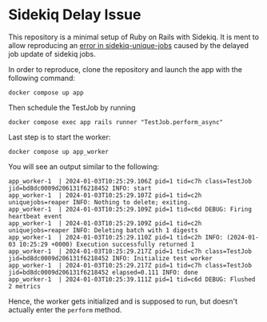# Sidekiq Delay Issue

This repository is a minimal setup of Ruby on Rails with Sidekiq. It is ment to allow reproducing an [error in sidekiq-unique-jobs]([https://www.google.com](https://github.com/mhenrixon/sidekiq-unique-jobs/issues/824)https://github.com/mhenrixon/sidekiq-unique-jobs/issues/824) caused by the delayed job update of sidekiq jobs.

In order to reproduce, clone the repository and launch the app with the following command:

```docker compose up app```

Then schedule the TestJob by running

```docker compose exec app rails runner "TestJob.perform_async"```

Last step is to start the worker:

```docker compose up app_worker```

You will see an output similar to the following:

```
app_worker-1  | 2024-01-03T10:25:29.106Z pid=1 tid=c7h class=TestJob jid=bd8dc0009d206131f6218452 INFO: start
app_worker-1  | 2024-01-03T10:25:29.107Z pid=1 tid=c2h uniquejobs=reaper INFO: Nothing to delete; exiting.
app_worker-1  | 2024-01-03T10:25:29.109Z pid=1 tid=c6d DEBUG: Firing heartbeat event
app_worker-1  | 2024-01-03T10:25:29.109Z pid=1 tid=c2h uniquejobs=reaper INFO: Deleting batch with 1 digests
app_worker-1  | 2024-01-03T10:25:29.110Z pid=1 tid=c2h INFO: (2024-01-03 10:25:29 +0000) Execution successfully returned 1
app_worker-1  | 2024-01-03T10:25:29.217Z pid=1 tid=c7h class=TestJob jid=bd8dc0009d206131f6218452 INFO: Initialize test worker
app_worker-1  | 2024-01-03T10:25:29.217Z pid=1 tid=c7h class=TestJob jid=bd8dc0009d206131f6218452 elapsed=0.111 INFO: done
app_worker-1  | 2024-01-03T10:25:39.111Z pid=1 tid=c6d DEBUG: Flushed 2 metrics
```

Hence, the worker gets initialized and is supposed to run, but doesn't actually enter the `perform` method.
